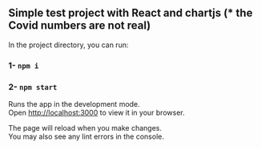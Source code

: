 ## Simple test project with React and chartjs (* the Covid numbers are not real)

In the project directory, you can run:


### 1- `npm i`
### 2- `npm start`


Runs the app in the development mode.\
Open [http://localhost:3000](http://localhost:3000) to view it in your browser.

The page will reload when you make changes.\
You may also see any lint errors in the console.
